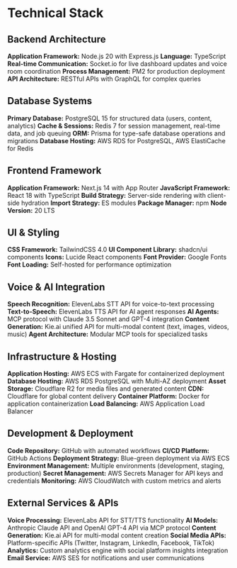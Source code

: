 # Technical Stack

## Backend Architecture
**Application Framework:** Node.js 20 with Express.js
**Language:** TypeScript
**Real-time Communication:** Socket.io for live dashboard updates and voice room coordination
**Process Management:** PM2 for production deployment
**API Architecture:** RESTful APIs with GraphQL for complex queries

## Database Systems
**Primary Database:** PostgreSQL 15 for structured data (users, content, analytics)
**Cache & Sessions:** Redis 7 for session management, real-time data, and job queuing
**ORM:** Prisma for type-safe database operations and migrations
**Database Hosting:** AWS RDS for PostgreSQL, AWS ElastiCache for Redis

## Frontend Framework
**Application Framework:** Next.js 14 with App Router
**JavaScript Framework:** React 18 with TypeScript
**Build Strategy:** Server-side rendering with client-side hydration
**Import Strategy:** ES modules
**Package Manager:** npm
**Node Version:** 20 LTS

## UI & Styling
**CSS Framework:** TailwindCSS 4.0
**UI Component Library:** shadcn/ui components
**Icons:** Lucide React components
**Font Provider:** Google Fonts
**Font Loading:** Self-hosted for performance optimization

## Voice & AI Integration
**Speech Recognition:** ElevenLabs STT API for voice-to-text processing
**Text-to-Speech:** ElevenLabs TTS API for AI agent responses
**AI Agents:** MCP protocol with Claude 3.5 Sonnet and GPT-4 integration
**Content Generation:** Kie.ai unified API for multi-modal content (text, images, videos, music)
**Agent Architecture:** Modular MCP tools for specialized tasks

## Infrastructure & Hosting
**Application Hosting:** AWS ECS with Fargate for containerized deployment
**Database Hosting:** AWS RDS PostgreSQL with Multi-AZ deployment
**Asset Storage:** Cloudflare R2 for media files and generated content
**CDN:** Cloudflare for global content delivery
**Container Platform:** Docker for application containerization
**Load Balancing:** AWS Application Load Balancer

## Development & Deployment
**Code Repository:** GitHub with automated workflows
**CI/CD Platform:** GitHub Actions
**Deployment Strategy:** Blue-green deployment via AWS ECS
**Environment Management:** Multiple environments (development, staging, production)
**Secret Management:** AWS Secrets Manager for API keys and credentials
**Monitoring:** AWS CloudWatch with custom metrics and alerts

## External Services & APIs
**Voice Processing:** ElevenLabs API for STT/TTS functionality
**AI Models:** Anthropic Claude API and OpenAI GPT-4 API via MCP protocol
**Content Generation:** Kie.ai API for multi-modal content creation
**Social Media APIs:** Platform-specific APIs (Twitter, Instagram, LinkedIn, Facebook, TikTok)
**Analytics:** Custom analytics engine with social platform insights integration
**Email Service:** AWS SES for notifications and user communications